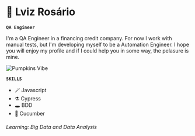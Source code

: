 # 🦇 Lviz Rosário

**`QA Engineer`**

<p>I'm a QA Engineer in a financing credit company. For now I work with manual tests, but I'm developing myself to be a Automation Engineer. I hope you will enjoy my profile and if I could help you in some way, the pelasure is mine.</p>


![Pumpkins Vibe](https://i.imgur.com/0y0aYYt.jpg)


**`SKILLS`**

<ul>
  <li>🪄 Javascript</li>
  <li>⚗️ Cypress</li>
  <li>🕳️ BDD</li>
  <li>📃 Cucumber</li>
</ul>


<h6>
Learning: Big Data and Data Analysis
</h6>
